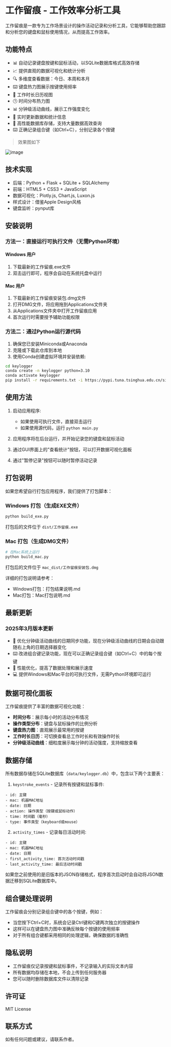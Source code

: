 # 工作留痕 - 工作效率分析工具

工作留痕是一款专为工作场景设计的操作活动记录和分析工具，它能够帮助您跟踪和分析您的键盘和鼠标使用情况，从而提高工作效率。

## 功能特点

- 📊 自动记录键盘按键和鼠标活动，以SQLite数据库格式高效存储
- 📈 提供直观的数据可视化和统计分析
- 🔍 多维度查看数据：今日、本周和本月
- ⌨️ 键盘热力图展示按键使用频率
- 📅 工作时长日历视图
- 🕒 时间分布热力图
- 📊 分钟级活动曲线，展示工作强度变化
- 🔄 实时更新数据和统计信息
- 💾 高性能数据库存储，支持大量数据高效查询
- ⌨️ 正确记录组合键（如Ctrl+C），分别记录各个按键

> 效果图如下

![image](https://github.com/user-attachments/assets/cc07fbc1-c3a3-4cc1-b228-2b98300a4a12)


## 技术实现

- 后端：Python + Flask + SQLite + SQLAlchemy
- 前端：HTML5 + CSS3 + JavaScript
- 数据可视化：Plotly.js, Chart.js, Luxon.js
- 样式设计：借鉴Apple Design风格
- 键盘监听：pynput库

## 安装说明

### 方法一：直接运行可执行文件（无需Python环境）

#### Windows 用户
1. 下载最新的工作留痕.exe文件
2. 双击运行即可，程序会自动在系统托盘中运行

#### Mac 用户
1. 下载最新的工作留痕安装包.dmg文件
2. 打开DMG文件，将应用拖到Applications文件夹
3. 从Applications文件夹中打开工作留痕应用
4. 首次运行时需要授予辅助功能权限

### 方法二：通过Python运行源代码

1. 确保您已安装Miniconda或Anaconda
2. 克隆或下载此仓库到本地
3. 使用Conda创建虚拟环境并安装依赖:

```bash
cd keylogger
conda create -n keylogger python=3.10
conda activate keylogger
pip install -r requirements.txt -i https://pypi.tuna.tsinghua.edu.cn/simple
```

## 使用方法

1. 启动应用程序:
   - 如果使用可执行文件，直接双击运行
   - 如果使用源代码，运行 `python main.py`

2. 应用程序将在后台运行，并开始记录您的键盘和鼠标活动
3. 通过GUI界面上的"查看统计"按钮，可以打开数据可视化面板
4. 通过"暂停记录"按钮可以随时暂停活动记录

## 打包说明

如果您希望自行打包应用程序，我们提供了打包脚本：

### Windows 打包（生成EXE文件）
```bash
python build_exe.py
```
打包后的文件位于 `dist/工作留痕.exe`

### Mac 打包（生成DMG文件）
```bash
# 在Mac系统上运行
python build_mac.py
```
打包后的文件位于 `mac_dist/工作留痕安装包.dmg`

详细的打包说明请参考：
- Windows打包：打包结果说明.md
- Mac打包：Mac打包说明.md

## 最新更新

### 2025年3月版本更新
- 🔄 优化分钟级活动曲线的日期同步功能，现在分钟级活动曲线的日期会自动跟随右上角的日期选择器变化
- ⌨️ 改进组合键记录功能，现在可以正确记录组合键（如Ctrl+C）中的每个按键
- 🚀 性能优化，提高了数据处理和展示速度
- 💻 提供Windows和Mac平台的可执行文件，无需Python环境即可运行

## 数据可视化面板

工作留痕提供了丰富的数据可视化功能：

- **时间分布**：展示每小时的活动分布情况
- **操作类型分布**：键盘与鼠标操作的比例分析
- **键盘热力图**：直观展示最常用的按键
- **工作时长日历**：可切换查看总工作时长和有效操作时长
- **分钟级活动曲线**：细粒度展示每分钟的活动强度，支持缩放查看

## 数据存储

所有数据存储在SQLite数据库（`data/keylogger.db`）中，包含以下两个主要表：

1. `keystroke_events` - 记录所有按键和鼠标事件:
```
- id: 主键
- mac: 机器MAC地址
- date: 日期
- action: 操作类型（按键或鼠标动作）
- time: 时间戳（毫秒）
- type: 事件类型（keyboard或mouse）
```

2. `activity_times` - 记录每日活动时间:
```
- id: 主键
- mac: 机器MAC地址
- date: 日期
- first_activity_time: 首次活动时间戳
- last_activity_time: 最后活动时间戳
```

如果您之前使用的是旧版本的JSON存储格式，程序首次启动时会自动将JSON数据迁移到SQLite数据库中。

## 组合键处理说明

工作留痕会分别记录组合键中的各个按键，例如：
- 当您按下Ctrl+C时，系统会记录Ctrl键和C键两次独立的按键操作
- 这样可以在键盘热力图中准确反映每个按键的使用频率
- 对于所有组合键都采用相同的处理逻辑，确保数据的准确性

## 隐私说明

- 工作留痕仅记录按键和鼠标事件，不记录输入的实际文本内容
- 所有数据均存储在本地，不会上传到任何服务器
- 您可以随时删除数据库文件以清除记录

## 许可证

MIT License

## 联系方式

如有任何问题或建议，请联系作者。 
